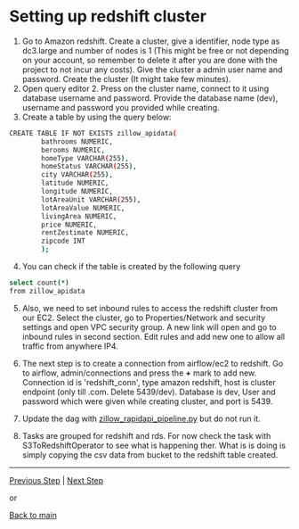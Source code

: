# Setting up redshift cluster

1. Go to Amazon redshift. Create a cluster, give a identifier, node type as dc3.large and number of nodes is 1 (This might be free or not depending on your account, so remember to delete it after you are done with the project to not incur any costs). Give the cluster a admin user name and password. Create the cluster (It might take few minutes).
2. Open query editor 2. Press on the cluster name, connect to it using database username and password. Provide the database name (dev), username and password you provided while creating. 
3. Create a table by using the query below:
```bash
CREATE TABLE IF NOT EXISTS zillow_apidata(
        bathrooms NUMERIC,
        berooms NUMERIC,
        homeType VARCHAR(255),
        homeStatus VARCHAR(255),
        city VARCHAR(255),
        latitude NUMERIC,
        longitude NUMERIC,
        lotAreaUnit VARCHAR(255),
        lotAreaValue NUMERIC,
        livingArea NUMERIC,
        price NUMERIC,
        rentZestimate NUMERIC,
        zipcode INT
        );
```
4. You can check if the table is created by the following query
```bash
select count(*)
from zillow_apidata
```
5. Also, we need to set inbound rules to access the redshift cluster from our EC2. Select the cluster, go to Properties/Network and security settings and open VPC security group. A new link will open and go to inbound rules in second section. Edit rules and add new one to allow all traffic from anywhere IP4.

6. The next step is to create a connection from airflow/ec2 to redshift. Go to airflow, admin/connections and press the **+** mark to add new. Connection id is 'redshift_conn', type amazon redshift, host is cluster endpoint (only till .com. Delete 5439/dev). Database is dev, User and password which were given while creating cluster, and port is 5439.

7. Update the dag with [zillow_rapidapi_pipeline.py](https://github.com/rohitanumolu/zillow_rapidapi_aws_pipeline/blob/main/airflow/dags/zillow_rapidapi_pipeline.py) but do not run it. 

8. Tasks are grouped for redshift and rds. For now check the task with S3ToRedshiftOperator to see what is happening ther. What is is doing is simply copying the csv data from bucket to the redshift table created. 


---

[Previous Step](lambda_transformation.md) | [Next Step](rds_setup.md)

or

[Back to main](https://github.com/rohitanumolu/zillow_rapidapi_aws_pipeline/tree/main)